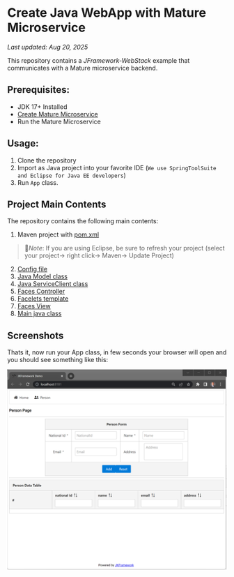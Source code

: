 # Create Java WebApp with Mature Microservice
_Last updated: Aug 20, 2025_


This repository contains a _JFramework-WebStack_ example that communicates with a Mature microservice backend.

## Prerequisites:
- JDK 17+ Installed
- [Create Mature Microservice](https://github.com/kiswanij/jk-framework-microservice-mature-example)
- Run the Mature Microservice 

## Usage:
1. Clone the repository
2. Import as Java project into your favorite IDE (`We use SpringToolSuite and Eclipse for Java EE developers`)
3. Run `App` class.


## Project Main Contents 
The repository  contains the following main contents: 
1. Maven project with [pom.xml](pom.xml)
  > :page_facing_up:*Note*: If you are using Eclipse, be sure to refresh your project (select your project→ right click→ Maven→ Update Project)
2. [Config file](src/main/resources/config.properties)  
3. [Java Model class](src/main/java/com/app/person/Model.java)    
4. [Java ServiceClient class](src/main/java/com/app/person/ServiceClient.java) 
5. [Faces Controller](src/main/java/com/app/person/Controller.java) 
6. [Facelets template](src/main/webapp/WEB-INF/templates/default.xhtml) 
7. [Faces View](src/main/webapp/index.xhtml)   
8. [Main java class](src/main/java/com/app/App.java)  

## Screenshots
Thats it, now run your App class, in few seconds your browser will open and you should see something like this:

![Screenshot](screenshots/home.png)
